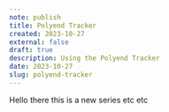 ```yaml
---
note: publish
title: Polyend Tracker 
created: 2023-10-27
external: false
draft: true
description: Using the Polyend Tracker
date: 2023-10-27
slug: polyend-tracker
---
```

Hello there this is a new series etc etc